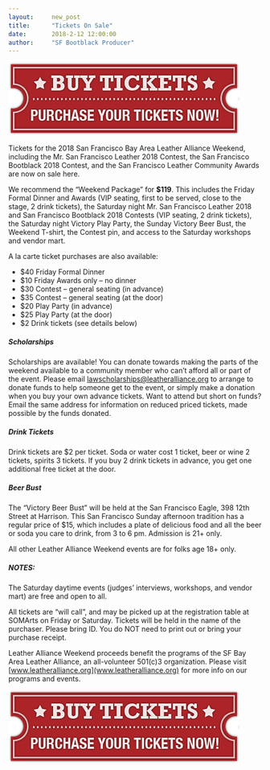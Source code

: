 ```yaml
---
layout:     new_post
title:      "Tickets On Sale"
date:       2018-2-12 12:00:00
author:     "SF Bootblack Producer"
---
```


<a href="https://www.cognitoforms.com/SFBayAreaLeatherAlliance1/_2018SFBayAreaLeatherAllianceWeekend">
  <img class="img-fluid mx-auto d-block vspace2" src="/images/reusable/buytickets.png" />
</a>

Tickets for the 2018 San Francisco Bay Area Leather Alliance Weekend, including the Mr. San Francisco Leather 2018 Contest, the San Francisco Bootblack 2018 Contest, and the San Francisco Leather Community Awards are now on sale here.

We recommend the “Weekend Package” for **$119**.  This includes the Friday Formal Dinner and Awards (VIP seating, first to be served, close to the stage, 2 drink tickets), the Saturday night Mr. San Francisco Leather 2018 and San Francisco Bootblack 2018 Contests (VIP seating, 2 drink tickets), the Saturday night Victory Play Party, the Sunday Victory Beer Bust, the Weekend T-shirt, the Contest pin, and access to the Saturday workshops and vendor mart.

A la carte ticket purchases are also available:

- $40 Friday Formal Dinner
- $10 Friday Awards only – no dinner
- $30 Contest – general seating (in advance)
- $35 Contest – general seating (at the door)
- $20 Play Party (in advance)
- $25 Play Party (at the door)
- $2 Drink tickets (see details below)

##### Scholarships

Scholarships are available!  You can donate towards making the parts of the weekend available to a community member who can’t afford all or part of the event. Please email [lawscholarships@leatheralliance.org](mailto:lawscholarships@leatheralliance.org?Subject=LAW%20Scholarships) to arrange to donate funds to help someone get to the event, or simply make a donation when you buy your own advance tickets. Want to attend but short on funds? Email the same address for information on reduced priced tickets, made possible by the funds donated.

##### Drink Tickets

Drink tickets are $2 per ticket.  Soda or water cost 1 ticket, beer or wine 2 tickets, spirits 3 tickets.  If you buy 2 drink tickets in advance, you get one additional free ticket at the door.

##### Beer Bust

The “Victory Beer Bust” will be held at the San Francisco Eagle, 398 12th Street at Harrison.  This San Francisco Sunday afternoon tradition has a regular price of $15, which includes a plate of delicious food and all the beer or soda you care to drink, from 3 to 6 pm.  Admission is 21+ only.

All other Leather Alliance Weekend events are for folks age 18+ only.

##### NOTES:

The Saturday daytime events (judges’ interviews, workshops, and vendor mart) are free and open to all.

All tickets are “will call”, and may be picked up at the registration table at SOMArts on Friday or Saturday.  Tickets will be held in the name of the purchaser.  Please bring ID.  You do NOT need to print out or bring your purchase receipt.

Leather Alliance Weekend proceeds benefit the programs of the SF Bay Area Leather Alliance, an all-volunteer 501(c)3 organization. Please visit [www.leatheralliance.org](www.leatheralliance.org) for more info on our programs and events.

<a href="https://www.cognitoforms.com/SFBayAreaLeatherAlliance1/_2018SFBayAreaLeatherAllianceWeekend">
  <img class="img-fluid mx-auto d-block vspace2" src="/images/reusable/buytickets.png" />
</a>
